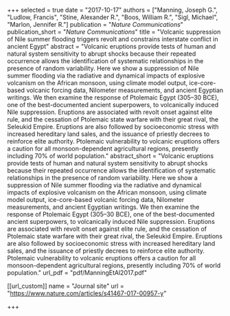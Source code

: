 +++
selected = true
date = "2017-10-17"
authors = ["Manning, Joseph G.", "Ludlow, Francis", "Stine, Alexander R.", "Boos, William R.", "Sigl, Michael", "Marlon, Jennifer R."]
publication = "*Nature Communications*"
publication_short = "*Nature Communications*"
title = "Volcanic suppression of Nile summer flooding triggers revolt and constrains interstate conflict in ancient Egypt"
abstract = "Volcanic eruptions provide tests of human and natural system sensitivity to abrupt shocks because their repeated occurrence allows the identification of systematic relationships in the presence of random variability. Here we show a suppression of Nile summer flooding via the radiative and dynamical impacts of explosive volcanism on the African monsoon, using climate model output, ice-core-based volcanic forcing data, Nilometer measurements, and ancient Egyptian writings. We then examine the response of Ptolemaic Egypt (305–30 BCE), one of the best-documented ancient superpowers, to volcanically induced Nile suppression. Eruptions are associated with revolt onset against elite rule, and the cessation of Ptolemaic state warfare with their great rival, the Seleukid Empire. Eruptions are also followed by socioeconomic stress with increased hereditary land sales, and the issuance of priestly decrees to reinforce elite authority. Ptolemaic vulnerability to volcanic eruptions offers a caution for all monsoon-dependent agricultural regions, presently including 70% of world population."
abstract_short = "Volcanic eruptions provide tests of human and natural system sensitivity to abrupt shocks because their repeated occurrence allows the identification of systematic relationships in the presence of random variability. Here we show a suppression of Nile summer flooding via the radiative and dynamical impacts of explosive volcanism on the African monsoon, using climate model output, ice-core-based volcanic forcing data, Nilometer measurements, and ancient Egyptian writings. We then examine the response of Ptolemaic Egypt (305–30 BCE), one of the best-documented ancient superpowers, to volcanically induced Nile suppression. Eruptions are associated with revolt onset against elite rule, and the cessation of Ptolemaic state warfare with their great rival, the Seleukid Empire. Eruptions are also followed by socioeconomic stress with increased hereditary land sales, and the issuance of priestly decrees to reinforce elite authority. Ptolemaic vulnerability to volcanic eruptions offers a caution for all monsoon-dependent agricultural regions, presently including 70% of world population."
url_pdf = "pdf/ManningEtAl2017.pdf"

[[url_custom]]
  name = "Journal site"
  url = "https://www.nature.com/articles/s41467-017-00957-y"

+++

